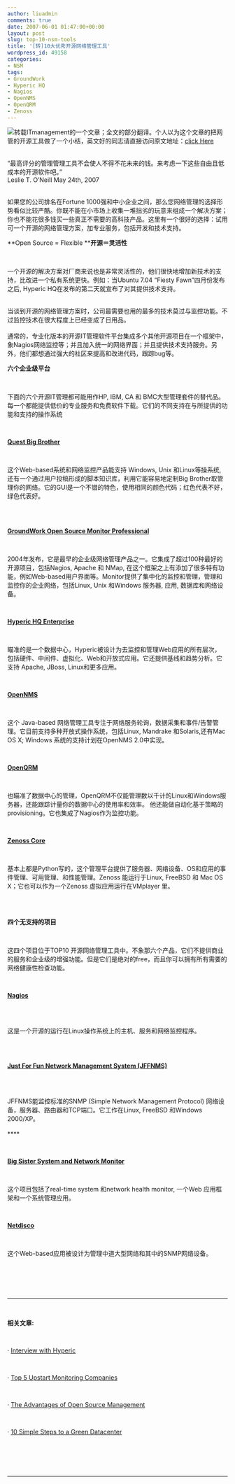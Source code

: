```yaml
---
author: liuadmin
comments: true
date: 2007-06-01 01:47:00+00:00
layout: post
slug: top-10-nsm-tools
title: '[转]10大优秀开源网络管理工具'
wordpress_id: 49158
categories:
- NSM
tags:
- GroundWork
- Hyperic HQ
- Nagios
- OpenNMS
- OpenQRM
- Zenoss
---
```


[![](http://www.itmanagement.com/images/logo-itmanagement2.gif)](http://www.itmanagement.com/images/logo-itmanagement2.gif)转载ITmanagement的一个文章；全文的部分翻译。[](http://www.itmanagement.com/images/logo-itmanagement2.gif)个人以为这个文章的把网管的开源工具做了一个小结，英文好的同志请直接访问原文地址：[click Here ](http://www.itmanagement.com/features/10-open-source-network-tools-052407)<br /><br />

“最高评分的管理管理工具不会使人不得不花未来的钱。来考虑一下这些自由且低成本的开源软件吧。”<br />Leslie T. O’Neill May 24th, 2007

<br />如果您的公司排名在Fortune 1000强和中小企业之间，那么您网络管理的选择形势看似比较严酷。你既不能在小市场上收集一堆拙劣的玩意来组成一个解决方案；你也不能花很多钱买一些真正不需要的高科技产品。这里有一个很好的选择：试用可一个开源的网络管理方案，加专业服务，包括开发和技术支持。<br />

**Open Source = Flexible ****开源＝灵活性**

<br />

一个开源的解决方案对厂商来说也是非常灵活性的，他们很快地增加新技术的支持，比改进一个私有系统更快。例如：当Ubuntu 7.04 “Fiesty Fawn”四月份发布之后, Hyperic HQ在发布的第二天就宣布了对其提供技术支持。

<br />当谈到开源的网络管理方案时，公司最需要也用的最多的技术莫过与监控功能。不过监控技术在很大程度上已经变成了日用品。<br /><br />通常的，专业化版本的开源IT管理软件平台集成多个其他开源项目在一个框架中，象Nagios网络监控等；并且加入统一的网络界面；并且提供技术支持服务。另外，他们都想通过强大的社区来提高和改进代码，跟踪bug等。<br />

**六个企业级平台**

<br />

下面的六个开源IT管理都可能用作HP, IBM, CA 和 BMC大型管理套件的替代品。每一个都能提供低价的专业服务和免费软件下载。它们的不同支持在与所提供的功能和支持的操作系统

<br />

**[Quest Big Brother](http://www.quest.com/bigbrother/)**

<br />

这个Web-based系统和网络监控产品能支持 Windows, Unix 和Linux等操系统, 还有一个通过用户投稿形成的脚本知识库，利用它能容易地定制Big Brother取管理你的网络。它的GUI是一个不错的特色，使用相同的颜色代码；红色代表不好，绿色代表好。

<br />

<br />

**[GroundWork Open Source Monitor Professional](http://www.groundworkopensource.com/downloads/full_download.html)**

<br />

2004年发布，它是最早的企业级网络管理产品之一。它集成了超过100种最好的开源项目，包括Nagios, Apache 和 NMap, 在这个框架之上有添加了很多特有功能，例如Web-based用户界面等。Monitor提供了集中化的监控和管理，管理和监控你的企业网络，包括Linux, Unix 和Windows 服务器, 应用, 数据库和网络设备。

<br />

**[Hyperic HQ Enterprise](http://www.hyperic.com/downloads/)**

<br />

瞄准的是一个数据中心，Hyperic被设计为去监控和管理Web应用的所有层次， 包括硬件、中间件、虚拟化、Web和开放式应用。它还提供基线和趋势分析。它支持 Apache, JBoss, Linux和更多应用。

<br />

**[OpenNMS](http://www.opennms.com/site/index.php?option=com_frontpage&Itemid=1)**

<br />

这个 Java-based 网络管理工具专注于网络服务轮询，数据采集和事件/告警管理。它目前支持多种开放式操作系统，包括Linux, Mandrake 和Solaris,还有Mac OS X; Windows 系统的支持计划在OpenNMS 2.0中实现。

<br />

**[OpenQRM](http://www.openqrm.org/)**

<br />

也瞄准了数据中心的管理，OpenQRM不仅能管理数以千计的Linux和Windows服务器，还能跟踪计量你的数据中心的使用率和效率。 他还能做自动化基于策略的provisioning。它也集成了Nagios作为监控功能。

<br />

**[Zenoss Core](http://www.zenoss.com/product/)**

<br />

基本上都是Python写的，这个管理平台提供了服务器、网络设备、OS和应用的事件管理、可用管理、和性能管理。Zenoss 能运行于Linux, FreeBSD 和 Mac OS X；它也可以作为一个Zenoss 虚拟应用运行在VMplayer 里。

<br />

<br />

**四个无支持的项目**

<br />

这四个项目位于TOP10 开源网络管理工具中。不象那六个产品，它们不提供商业的服务和企业级的增强功能。但是它们是绝对的free，而且你可以拥有所有需要的网络健康性检查功能。

<br />

**[Nagios](http://www.nagios.org/)**

<br /><br />

这是一个开源的运行在Linux操作系统上的主机、服务和网络监控程序。<br />[<br />](http://www.jffnms.org/)

<br />

**[Just For Fun Network Management System (JFFNMS)](http://www.jffnms.org/)**

<br /><br />

JFFNMS能监控标准的SNMP (Simple Network Management Protocol) 网络设备，服务器、路由器和TCP端口。它工作在Linux, FreeBSD 和Windows 2000/XP。<br /><br />****

<br />

**[Big Sister System and Network Monitor](http://www.bigsister.ch/)**

<br />

这个项目包括了real-time system 和network health monitor, 一个Web 应用框架和一个系统管理应用。

<br />

**[Netdisco](http://netdisco.org/)**

<br />

这个Web-based应用被设计为管理中道大型网络和其中的SNMP网络设备。

<br />

<br /><br />

* * *

<br />

**相关文章:**

<br />

· [Interview with Hyperic](http://www.itmanagement.com/news/hyperic-interview-part-one-081006/)

<br />

· [Top 5 Upstart Monitoring Companies](http://www.itmanagement.com/news/5-up-and-coming-monitoring-vendors/)

<br />

· [The Advantages of Open Source Management](http://www.itmanagement.com/whitepaper/editorials/advantages-open-source-management/)

<br />

· [10 Simple Steps to a Green Datacenter](http://www.itmanagement.com/features/10-steps-green-datacenter/)

<br />

<br /><br />

* * *

<br />

<br /><br />
